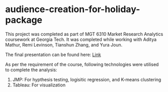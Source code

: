 # audience-creation-for-holiday-package

This project was completed as part of MGT 6310 Market Research Analytics coursework at Georgia Tech. It was completed while working with Aditya Mathur, Remi Levinson, Tianshun Zhang, and Yura Joun.

The final presentation can be found here: [Link](https://github.com/pchoudhary23/audience-creation-for-holiday-package/edit/main/Team_5.pptx)

As per the requirement of the course, following technologies were utilised to complete the analysis:
1. JMP: For hypthesis testing, logisitic regression, and K-means clustering
2. Tableau: For visualization
